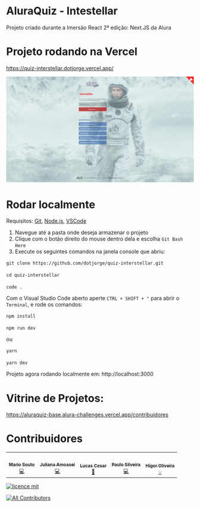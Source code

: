 # AluraQuiz - Intestellar

Projeto criado durante a Imersão React 2ª edição: Next.JS da Alura


# Projeto rodando na Vercel
https://quiz-interstellar.dotjorge.vercel.app/

![Capa do Projeto](/_docs/screenshot.png)

# Rodar localmente
Requisitos:
[Git](https://git-scm.com/),
[Node.js](https://nodejs.org/en/),
[VSCode](https://code.visualstudio.com/)

1. Navegue até a pasta onde deseja armazenar o projeto
2. Clique com o botão direito do mouse dentro dela e escolha `Git Bash Here`
3. Execute os seguintes comandos na janela console que abriu:
```
git clone https://github.com/dotjorge/quiz-interstellar.git

cd quiz-interstellar

code .
```
Com o Visual Studio Code aberto aperte `CTRL + SHIFT + "` para abrir o `Terminal`, e rode os comandos:
```
npm install

npm run dev
```
ou
```
yarn

yarn dev
```
Projeto agora rodando localmente em: http://localhost:3000

# Vitrine de Projetos:
https://aluraquiz-base.alura-challenges.vercel.app/contribuidores


# Contribuidores 

<!-- ALL-CONTRIBUTORS-LIST:START - Do not remove or modify this section -->
<!-- prettier-ignore-start -->
<!-- markdownlint-disable -->
<table>
  <tr>
    <td align="center"><a href="http://youtube.com/c/DevSoutinho"><img src="https://avatars.githubusercontent.com/u/13791385?v=4?s=100" width="100px;" alt=""/><br /><sub><b>Mario Souto</b></sub></a><br /><a href="https://github.com/alura-challenges/aluraquiz-base/commits?author=omariosouto" title="Code">💻</a></td>
    <td align="center"><a href="http://www.alura.com.br"><img src="https://avatars.githubusercontent.com/u/32266030?v=4?s=100" width="100px;" alt=""/><br /><sub><b>Juliana Amoasei</b></sub></a><br /><a href="https://github.com/alura-challenges/aluraquiz-base/commits?author=JulianaAmoasei" title="Code">💻</a></td>
    <td align="center"><a href="https://github.com/lucas-hidalgo"><img src="https://avatars.githubusercontent.com/u/54157203?v=4?s=100" width="100px;" alt=""/><br /><sub><b>Lucas Cesar</b></sub></a><br /><a href="#design-lucas-hidalgo" title="Design">🎨</a></td>
    <td align="center"><a href="https://www.alura.com.br/"><img src="https://avatars.githubusercontent.com/u/71636?v=4?s=100" width="100px;" alt=""/><br /><sub><b>Paulo Silveira</b></sub></a><br /><a href="https://github.com/alura-challenges/aluraquiz-base/commits?author=peas" title="Code">💻</a></td>
    <td align="center"><a href="http://dailyfriend.com.br"><img src="https://avatars.githubusercontent.com/u/46327961?v=4?s=100" width="100px;" alt=""/><br /><sub><b>Higor Oliveira</b></sub></a><br /><a href="#example-higorpo" title="Examples">💡</a></td>
  </tr>
</table>

<!-- markdownlint-restore -->
<!-- prettier-ignore-end -->

<!-- ALL-CONTRIBUTORS-LIST:END -->


[![licence mit](https://img.shields.io/badge/licence-MIT-blue.svg?style=flat-square)](https://github.com/alura-challenges/aluraquiz-base/blob/master/LICENSE)
<!-- ALL-CONTRIBUTORS-BADGE:START - Do not remove or modify this section -->
[![All Contributors](https://img.shields.io/badge/all_contributors-5-orange.svg?style=flat-square)](#contributors)
<!-- ALL-CONTRIBUTORS-BADGE:END --> 

